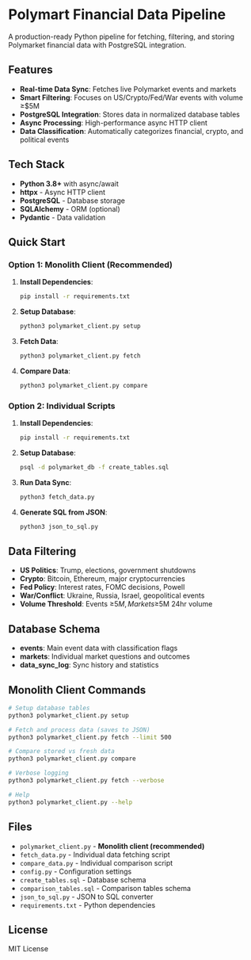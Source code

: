 # Polymart Financial Data Pipeline

A production-ready Python pipeline for fetching, filtering, and storing Polymarket financial data with PostgreSQL integration.

## Features

- **Real-time Data Sync**: Fetches live Polymarket events and markets
- **Smart Filtering**: Focuses on US/Crypto/Fed/War events with volume ≥$5M
- **PostgreSQL Integration**: Stores data in normalized database tables
- **Async Processing**: High-performance async HTTP client
- **Data Classification**: Automatically categorizes financial, crypto, and political events

## Tech Stack

- **Python 3.8+** with async/await
- **httpx** - Async HTTP client
- **PostgreSQL** - Database storage
- **SQLAlchemy** - ORM (optional)
- **Pydantic** - Data validation

## Quick Start

### Option 1: Monolith Client (Recommended)

1. **Install Dependencies**:
   ```bash
   pip install -r requirements.txt
   ```

2. **Setup Database**:
   ```bash
   python3 polymarket_client.py setup
   ```

3. **Fetch Data**:
   ```bash
   python3 polymarket_client.py fetch
   ```

4. **Compare Data**:
   ```bash
   python3 polymarket_client.py compare
   ```

### Option 2: Individual Scripts

1. **Install Dependencies**:
   ```bash
   pip install -r requirements.txt
   ```

2. **Setup Database**:
   ```bash
   psql -d polymarket_db -f create_tables.sql
   ```

3. **Run Data Sync**:
   ```bash
   python3 fetch_data.py
   ```

4. **Generate SQL from JSON**:
   ```bash
   python3 json_to_sql.py
   ```

## Data Filtering

- **US Politics**: Trump, elections, government shutdowns
- **Crypto**: Bitcoin, Ethereum, major cryptocurrencies
- **Fed Policy**: Interest rates, FOMC decisions, Powell
- **War/Conflict**: Ukraine, Russia, Israel, geopolitical events
- **Volume Threshold**: Events ≥$5M, Markets ≥$5M 24hr volume

## Database Schema

- **events**: Main event data with classification flags
- **markets**: Individual market questions and outcomes
- **data_sync_log**: Sync history and statistics

## Monolith Client Commands

```bash
# Setup database tables
python3 polymarket_client.py setup

# Fetch and process data (saves to JSON)
python3 polymarket_client.py fetch --limit 500

# Compare stored vs fresh data
python3 polymarket_client.py compare

# Verbose logging
python3 polymarket_client.py fetch --verbose

# Help
python3 polymarket_client.py --help
```

## Files

- `polymarket_client.py` - **Monolith client (recommended)**
- `fetch_data.py` - Individual data fetching script
- `compare_data.py` - Individual comparison script
- `config.py` - Configuration settings
- `create_tables.sql` - Database schema
- `comparison_tables.sql` - Comparison tables schema
- `json_to_sql.py` - JSON to SQL converter
- `requirements.txt` - Python dependencies

## License

MIT License